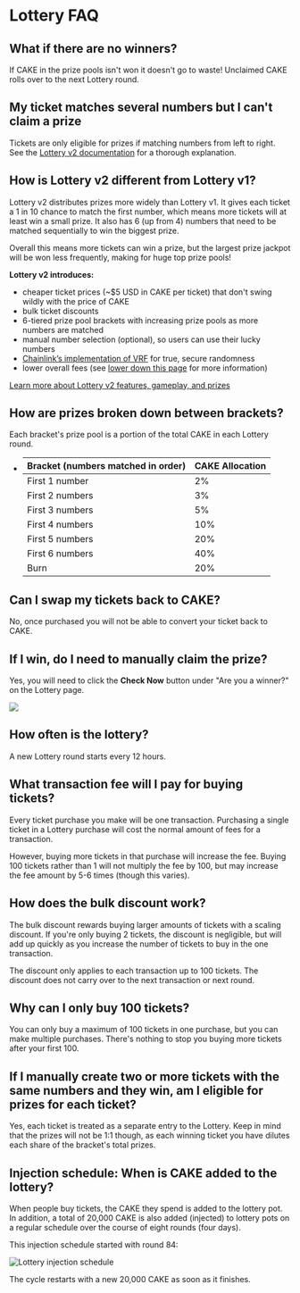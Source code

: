 # Lottery FAQ

## What if there are no winners?

If CAKE in the prize pools isn't won it doesn't go to waste! Unclaimed CAKE rolls over to the next Lottery round.

## My ticket matches several numbers but I can't claim a prize

Tickets are only eligible for prizes if matching numbers from left to right. See the [Lottery v2 documentation](./) for a thorough explanation.

## How is Lottery v2 different from Lottery v1?

Lottery v2 distributes prizes more widely than Lottery v1. It gives each ticket a 1 in 10 chance to match the first number, which means more tickets will at least win a small prize. It also has 6 (up from 4) numbers that need to be matched sequentially to win the biggest prize.

Overall this means more tickets can win a prize, but the largest prize jackpot will be won less frequently, making for huge top prize pools!

**Lottery v2 introduces:**

* cheaper ticket prices (\~$5 USD in CAKE per ticket) that don't swing wildly with the price of CAKE
* bulk ticket discounts
* 6-tiered prize pool brackets with increasing prize pools as more numbers are matched
* manual number selection (optional), so users can use their lucky numbers
* [Chainlink’s implementation of VRF](https://docs.chain.link/docs/chainlink-vrf/) for true, secure randomness
* lower overall fees (see [lower down this page](lottery-faq.md#what-transaction-fee-will-i-pay-for-buying-tickets) for more information)

[Learn more about Lottery v2 features, gameplay, and prizes](./)

## How are prizes broken down between brackets?

Each bracket's prize pool is a portion of the total CAKE in each Lottery round.&#x20;

* | Bracket (numbers matched in order) | CAKE Allocation |
  | ---------------------------------- | --------------- |
  | First 1 number                     | 2%              |
  | First 2 numbers                    | 3%              |
  | First 3 numbers                    | 5%              |
  | First 4 numbers                    | 10%             |
  | First 5 numbers                    | 20%             |
  | First 6 numbers                    | 40%             |
  | Burn                               | 20%             |

## Can I swap my tickets back to CAKE?

No, once purchased you will not be able to convert your ticket back to CAKE.

## If I win, do I need to manually claim the prize?

Yes, you will need to click the **Check Now** button under "Are you a winner?" on the Lottery page.

![](<../../.gitbook/assets/image (150).png>)

## How often is the lottery?

A new Lottery round starts every 12 hours.

## What transaction fee will I pay for buying tickets?

Every ticket purchase you make will be one transaction. Purchasing a single ticket in a Lottery purchase will cost the normal amount of fees for a transaction.

However, buying more tickets in that purchase will increase the fee. Buying 100 tickets rather than 1 will not multiply the fee by 100, but may increase the fee amount by 5-6 times (though this varies).

## How does the bulk discount work?

The bulk discount rewards buying larger amounts of tickets with a scaling discount. If you're only buying 2 tickets, the discount is negligible, but will add up quickly as you increase the number of tickets to buy in the one transaction.

The discount only applies to each transaction up to 100 tickets. The discount does not carry over to the next transaction or next round.

## Why can I only buy 100 tickets?

You can only buy a maximum of 100 tickets in one purchase, but you can make multiple purchases. There's nothing to stop you buying more tickets after your first 100.

## If I manually create two or more tickets with the same numbers and they win, am I eligible for prizes for each ticket?

Yes, each ticket is treated as a separate entry to the Lottery. Keep in mind that the prizes will not be 1:1 though, as each winning ticket you have dilutes each share of the bracket's total prizes.

## Injection schedule: When is CAKE added to the lottery?&#x20;

When people buy tickets, the CAKE they spend is added to the lottery pot. In addition, a total of 20,000 CAKE is also added (injected) to lottery pots on a regular schedule over the course of eight rounds (four days).

This injection schedule started with round 84:

![Lottery injection schedule](<../../.gitbook/assets/injection schedule.png>)

The cycle restarts with a new 20,000 CAKE as soon as it finishes.
